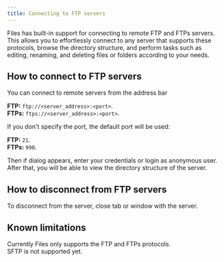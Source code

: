 ```yaml
---
title: Connecting to FTP servers
---
```


Files has built-in support for connecting to remote FTP and FTPs servers.
This allows you to effortlessly connect to any server that supports these protocols, browse the directory structure, and perform tasks such as editing, renaming, and deleting files or folders according to your needs.

## How to connect to FTP servers

You can connect to remote servers from the address bar

**FTP:** `ftp://<server_address>:<port>`.  
**FTPs:** `ftps://<server_address>:<port>`.

If you don't specify the port, the default port will be used:

**FTP:** `21`.  
**FTPs:** `990`.

Then if dialog appears, enter your credentials or login as anonymous user.  
After that, you will be able to view the directory structure of the server.

## How to disconnect from FTP servers

To disconnect from the server, close tab or window with the server.

## Known limitations

Currently Files only supports the FTP and FTPs protocols.  
SFTP is not supported yet.
